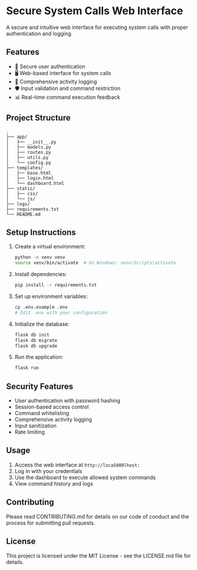 # Secure System Calls Web Interface

A secure and intuitive web interface for executing system calls with proper authentication and logging.

## Features

- 🔐 Secure user authentication
- 🖥️ Web-based interface for system calls
- 📝 Comprehensive activity logging
- 🛡️ Input validation and command restriction
- 📊 Real-time command execution feedback

## Project Structure

```
.
├── app/
│   ├── __init__.py
│   ├── models.py
│   ├── routes.py
│   ├── utils.py
│   └── config.py
├── templates/
│   ├── base.html
│   ├── login.html
│   └── dashboard.html
├── static/
│   ├── css/
│   └── js/
├── logs/
├── requirements.txt
└── README.md
```

## Setup Instructions

1. Create a virtual environment:
   ```bash
   python -m venv venv
   source venv/bin/activate  # On Windows: venv\Scripts\activate
   ```

2. Install dependencies:
   ```bash
   pip install -r requirements.txt
   ```

3. Set up environment variables:
   ```bash
   cp .env.example .env
   # Edit .env with your configuration
   ```

4. Initialize the database:
   ```bash
   flask db init
   flask db migrate
   flask db upgrade
   ```

5. Run the application:
   ```bash
   flask run
   ```

## Security Features

- User authentication with password hashing
- Session-based access control
- Command whitelisting
- Comprehensive activity logging
- Input sanitization
- Rate limiting

## Usage

1. Access the web interface at `http://loca5000lhost:`
2. Log in with your credentials
3. Use the dashboard to execute allowed system commands
4. View command history and logs

## Contributing

Please read CONTRIBUTING.md for details on our code of conduct and the process for submitting pull requests.

## License

This project is licensed under the MIT License - see the LICENSE.md file for details. 